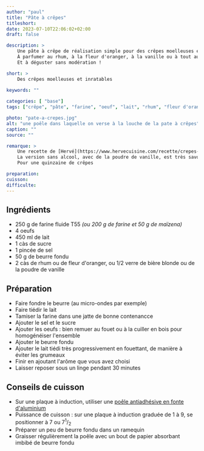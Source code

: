 ```yaml
---
author: "paul"
title: "Pâte à crêpes"
titleshort:
date: 2023-07-10T22:06:02+02:00
draft: false

description: >
    Une pâte à crêpe de réalisation simple pour des crêpes moelleuses et savoureuses.<br>
    À parfumer au rhum, à la fleur d'oranger, à la vanille ou à tout autre parfum.<br>
    Et à déguster sans modération !

short: >
    Des crêpes moelleuses et inratables
    
keywords: ""

categories: [ "base"]
tags: ["crêpe", "pâte", "farine", "oeuf", "lait", "rhum", "fleur d'oranger", "bière"]

photo: "pate-a-crepes.jpg"
alt: "une poêle dans laquelle on verse à la louche de la pate à crêpes"
caption: ""
source: ""

remarque: >
    Une recette de [Hervé](https://www.hervecuisine.com/recette/crepes-de-la-chandeleur/)<br>
    La version sans alcool, avec de la poudre de vanille, est très savoureuse<br>
    Pour une quinzaine de crêpes

preparation: 
cuisson: 
difficulte:
---
```



## Ingrédients
- 250 g de farine fluide T55 *(ou 200 g de farine et 50 g de maïzena)*
- 4 oeufs
- 450 ml de lait
- 1 càs de sucre
- 1 pincée de sel
- 50 g de beurre fondu
- 2 càs de rhum ou de fleur d'oranger, ou 1/2 verre de bière blonde ou de la poudre de vanille
## Préparation
- Faire fondre le beurre (au micro-ondes par exemple)
- Faire tiédir le lait
- Tamiser la farine dans une jatte de bonne contenancce
- Ajouter le sel et le sucre
- Ajouter les oeufs : bien remuer au fouet ou à la cuiller en bois pour homogénéiser l'ensemble
- Ajouter le beurre fondu
- Ajouter le lait tiédi très progressivement en fouettant, de manière à éviter les grumeaux
- Finir en ajoutant l'arôme que vous avez choisi
- Laisser reposer sous un linge pendant 30 minutes
## Conseils de cuisson
- Sur une plaque à induction, utiliser une [poêle antiadhésive en fonte d'aluminium](https://www.amazon.fr/poele-a-crepe-induction-Fonte-daluminium/s?k=poele+a+crepe+induction&rh=n%3A2969505031%2Cp_n_feature_ten_browse-bin%3A4847789031)
- Puissance de cuisson : sur une plaque à induction graduée de 1 à 9, se positionner à 7 ou 7<sup>1</sup>/<sub>2</sub>
- Préparer un peu de beurre fondu dans un ramequin
- Graisser régulièrement la poêle avec un bout de papier absorbant imbibé de beurre fondu